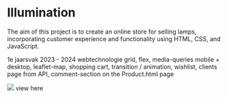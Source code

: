 # Illumination
The aim of this project is to create an online store for selling lamps, incorporating customer experience and functionality using HTML, CSS, and JavaScript.

1e jaarsvak 2023 - 2024 webtechnologie
grid, flex, media-queries mobile + desktop, leaflet-map, shopping cart, transition / animation, wishlist, clients page from API, comment-section on the Product.html page 

![](https://kubra-kzlk.github.io/Illumination/) view here
